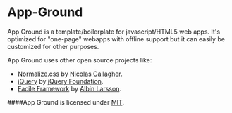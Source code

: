 App-Ground
==========

App Ground is a template/boilerplate for javascript/HTML5 web apps. It's optimized for "one-page" webapps with offline support but it can easily be customized for other purposes.

App Ground uses other open source projects like:

+ [Normalize.css](https://github.com/necolas/normalize.css/) by [Nicolas Gallagher](http://nicolasgallagher.com/).
+ [jQuery](http://jquery.com/) by [jQuery Foundation](https://jquery.org/).
+ [Facile Framework](https://github.com/Abbe98/Facile-Framework) by [Albin Larsson](http://abbe98.github.io/).

####App Ground is licensed under [MIT](http://opensource.org/licenses/MIT).
